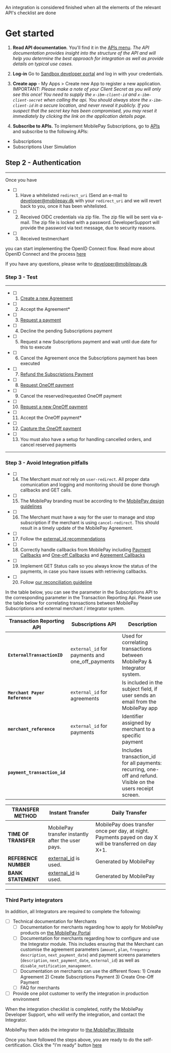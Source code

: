 
An integration is considered finished when all the elements of the relevant API's checklist are done

# <a name="getstarted"></a> Get started

 1. **Read API documentation**. You'll find it in the  [APIs menu](https://developer.mobilepay.dk/product). *The API documentation provides insight into the structure of the API and will help you determine the best approach for integration as well as provide details on typical use cases.*

 2. **Log-in** Go to  [Sandbox developer portal](https://sandbox-developer.mobilepay.dk/ ) and log in with your credentials.

 3. **Create app** - My Apps > Create new App to register a new application. IMPORTANT: _Please make a note of your Client Secret as you will only see this once! You need to supply the `x-ibm-client-id` and `x-ibm-client-secret` when calling the api. You should always store the `x-ibm-client-id` in a secure location, and never reveal it publicly. If you suspect that the secret key has been compromised, you may reset it immediately by clicking the link on the application details page._

 4. **Subscribe to APIs.**  To implement MobilePay Subscriptions, go to  [APIs](https://sandbox-developer.mobilepay.dk/product)  and subscribe to the following APIs:
-  Subscriptions
-  Subscriptions User Simulation

## Step 2 - Authentication

----------
Once you have 

 - [ ] 1. Have a whitelisted `redirect_uri`   (Send an e-mail to developer@mobilepay.dk with your `redirect_uri` and we will revert back to you, once it has been whitelisted. 
 - [ ] 2. Received OIDC credentials via zip file. The zip file will be sent via e-mail. The zip file is locked with a password. DeveloperSupport will provide the password via text message, due to security reasons.
 - [ ] 3. Received testmerchant 

 you can start implementing the OpenID Connect flow. Read more about OpenID Connect and the process [here](https://mobilepaydev.github.io/MobilePay-Subscriptions/authentication)
 
 If you have any questions, please write to developer@mobilepay.dk

### Step 3 - Test

----------

 - [ ]  1. [ Create a new Agreement](https://mobilepaydev.github.io/MobilePay-Subscriptions/agreement#requests)  
 - [ ] 2. Accept the Agreement*  
  - [ ] 3. [Request a payment](https://mobilepaydev.github.io/MobilePay-Subscriptions/payments#requests)  
 - [ ] 4. Decline the pending Subscriptions payment  
 - [ ] 5. Request a new Subscriptions  payment and wait until due date for this to execute  
 - [ ] 6. Cancel the Agreement once the Subscriptions payment has been executed
 - [ ] 7. [Refund the Subscriptions Payment](https://mobilepaydev.github.io/MobilePay-Subscriptions/refund#requests)  
 - [ ] 8. [Request OneOff payment](https://mobilepaydev.github.io/MobilePay-Subscriptions/oneoffs#requests)  
 - [ ] 9. Cancel the reserved/requested OneOff payment  
 - [ ] 10. [Request a new OneOff payment](https://mobilepaydev.github.io/MobilePay-Subscriptions/oneoffs#requests)  
 - [ ] 11. Accept the OneOff payment*  
 - [ ] 12. [Capture the OneOff payment](https://mobilepaydev.github.io/MobilePay-Subscriptions/oneoffs#capture)  
 - [ ] 13. You must also have a setup for handling cancelled orders, and cancel reserved payments

----------

### Step 3 - Avoid Integration pitfalls 
 - [ ]  14. The Merchant _must not_ rely on `user-redirect`. All proper data comunication and logging and monitoring should be done thorugh callbacks and GET calls. 
 - [ ]  15. The MobilePay branding must be according to the [MobilePay design guidelines](https://developer.mobilepay.dk/design)
 - [ ]  16. The Merchant must have a way for the user to manage and stop subscription if the merchant is using `cancel-redirect`. This should result in a timely update of the MobilePay Agreement.
 - [ ]  17. Follow the [external_id recommendations](https://mobilepaydev.github.io/MobilePay-Subscriptions/payments#externalid-payment)
 - [ ]  18. Correctly handle callbacks from MobilePay including [Payment Callbacks](https://mobilepaydev.github.io/MobilePay-Subscriptions/payments#callbacks) and [One-off Callbacks](https://mobilepaydev.github.io/MobilePay-Subscriptions/oneoffs#callbacks) and [Agreement Callbacks](https://mobilepaydev.github.io/MobilePay-Subscriptions/agreement#callbacks) 
 - [ ]  19. Implement GET Status calls so you always know the status of the payments, in case you have issues with retrieving callbacks.
 - [ ]  20. Follow [our reconciliation guideline](https://mobilepaydev.github.io/MobilePay-Subscriptions/payments#subscription-payments_reconciliation)

In the table below, you can see the parameter in the Subscriptions API to the corresponding parameter in the Transaction Reporting Api. Please use the table below for correlating transactions between MobilePay Subscriptions and external merchant / integrator system. 


| Transaction Reporting API | Subscriptions API | **Description** |
|--|--|--|
|**`ExternalTransactionID`**  |  `external_id` for payments and one_off_payments  | Used for correlating transactions between MobilePay & Integrator system. |
| **`Merchant Payer Reference`** | `external_id`  for agreements | Is included in the subject field, if user sends an email from the MobilePay app |
| **`merchant_reference`** | `external_id` for payments | Identifier assigned by merchant to a specific payment |
| **`payment_transaction_id`** |   | Includes transaction_id for all payments: recurring, one-off and refund. Visible on the users receipt screen. |


| TRANSFER METHOD | **Instant Transfer** | **Daily Transfer** |
|--|--|--|
|**TIME OF TRANSFER**  | MobilePay transfer instantly after the user pays. | MobilePay does transfer once per day, at night. Payments payed on day X will be transferred on day X+1. |
| **REFERENCE NUMBER** | [external_id](https://mobilepaydev.github.io/MobilePay-Subscriptions/payments#externalid-payment)  is used.  | Generated by MobilePay |
| **BANK STATEMENT** | [external_id](https://mobilepaydev.github.io/MobilePay-Subscriptions/payments#externalid-payment) is used.  | Generated by MobilePay |


----------

### Third Party integrators

In addition, all Integrators are required to complete the following:
- [ ] Technical documentation for Merchants
     - [ ] Documentation for merchants regarding how to apply for MobilePay products on [the MobilePay Portal](https://admin.mobilepay.dk/)
     - [ ] Documentation for merchants regarding how to configure and use the Integrator module. This includes ensuring that the Merchant can customise the agreement parameters (`amount`, `plan`, `frequency` `description`, `next_payment_date`) and payment screens parameters (`description`, `next_payment_date`, `external_id`) as well as `disable_notification_management`. 
     - [ ] Documentation on merchants can use the different flows: 1) Create Agreement 2) Create Subscriptions Payment 3) Create One-Off Payment 
     - [ ] FAQ for merchants
- [ ] Provide one pilot customer to verify the integration in production environment

When the integration checklist is completed, notify the MobilePay Developer Support, who will verify the integration, and contact the Integrator.

MobilePay then adds the integrator to  [the MobilePay Website]( https://www.mobilepaygroup.com/partner/subscriptions)

Once you have followed the steps above, you are ready to do the self-certification. Click the "I'm ready" button [here](https://developer.mobilepay.dk/subscriptions-verification#verification)  
